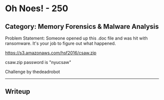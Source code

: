 Oh Noes! - 250
======

Category: Memory Forensics & Malware Analysis
------
Problem Statement:
Someone opened up this .doc file and was hit with ransomware. It's your job to figure out what happened.

https://s3.amazonaws.com/hsf2016/csaw.zip

csaw.zip password is "nyucsaw" 

Challenge by thedeadrobot

------

Writeup
------
